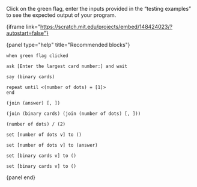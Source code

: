 Click on the green flag, enter the inputs provided in the “testing examples” to see the expected output of your program.

{iframe link="https://scratch.mit.edu/projects/embed/148424023/?autostart=false"}

{panel type="help" title="Recommended blocks"}

<pre><code class="scratch:split:random">when green flag clicked

ask [Enter the largest card number:] and wait

say (binary cards)

repeat until &lt;(number of dots) = [1]&gt;
end
</code></pre>

<pre><code class="scratch:split:random">(join (answer) [, ])

(join (binary cards) (join (number of dots) [, ]))

(number of dots) / (2)
</code></pre>

<pre><code class="scratch:split:random">set [number of dots v] to ()

set [number of dots v] to (answer)

set [binary cards v] to ()

set [binary cards v] to ()
</code></pre>

{panel end}